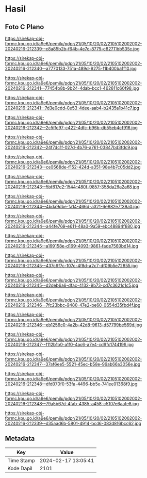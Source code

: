 # Hasil

## Foto C Plano

https://sirekap-obj-formc.kpu.go.id/a9e6/pemilu/pdpr/21/05/10/20/02/2105102002002-20240216-212339--c8a85b2b-f64b-4e7c-8775-c82711bb535c.jpg

https://sirekap-obj-formc.kpu.go.id/a9e6/pemilu/pdpr/21/05/10/20/02/2105102002002-20240216-212340--a7770133-751a-489d-9275-f1b400ba1f10.jpg

https://sirekap-obj-formc.kpu.go.id/a9e6/pemilu/pdpr/21/05/10/20/02/2105102002002-20240216-212341--77454b8b-9b24-4dab-bcc1-462811c60f98.jpg

https://sirekap-obj-formc.kpu.go.id/a9e6/pemilu/pdpr/21/05/10/20/02/2105102002002-20240216-212341--7d3e0cdd-0e53-4dee-aab4-b2435a1b41c7.jpg

https://sirekap-obj-formc.kpu.go.id/a9e6/pemilu/pdpr/21/05/10/20/02/2105102002002-20240216-212342--2c5ffc97-c422-4dfc-b96b-db55eb4cf916.jpg

https://sirekap-obj-formc.kpu.go.id/a9e6/pemilu/pdpr/21/05/10/20/02/2105102002002-20240216-212342--24f7dc1f-027d-4b76-a761-03847bd3fdc9.jpg

https://sirekap-obj-formc.kpu.go.id/a9e6/pemilu/pdpr/21/05/10/20/02/2105102002002-20240216-212343--ce0568de-f152-424d-a351-98e4b7c05dd2.jpg

https://sirekap-obj-formc.kpu.go.id/a9e6/pemilu/pdpr/21/05/10/20/02/2105102002002-20240216-212343--5bf617e2-1544-480f-9857-358da26a2a68.jpg

https://sirekap-obj-formc.kpu.go.id/a9e6/pemilu/pdpr/21/05/10/20/02/2105102002002-20240216-212344--4bda9dbe-fa14-466d-a321-6e882e7f39a0.jpg

https://sirekap-obj-formc.kpu.go.id/a9e6/pemilu/pdpr/21/05/10/20/02/2105102002002-20240216-212344--a44fe769-e611-48a0-9a59-ebc48894f880.jpg

https://sirekap-obj-formc.kpu.go.id/a9e6/pemilu/pdpr/21/05/10/20/02/2105102002002-20240216-212345--a169158e-d169-4093-9861-fade7560bd14.jpg

https://sirekap-obj-formc.kpu.go.id/a9e6/pemilu/pdpr/21/05/10/20/02/2105102002002-20240216-212345--437c9f7c-107c-4f8d-a2c7-df09b5e72855.jpg

https://sirekap-obj-formc.kpu.go.id/a9e6/pemilu/pdpr/21/05/10/20/02/2105102002002-20240216-212345--d2deb6a6-dfac-4132-9b73-cd7c3621c1c5.jpg

https://sirekap-obj-formc.kpu.go.id/a9e6/pemilu/pdpr/21/05/10/20/02/2105102002002-20240216-212346--7fc23bbc-9480-47e2-be60-0654d35fbd4f.jpg

https://sirekap-obj-formc.kpu.go.id/a9e6/pemilu/pdpr/21/05/10/20/02/2105102002002-20240216-212346--eb1256c0-4a2b-42d8-9613-d57799be569d.jpg

https://sirekap-obj-formc.kpu.go.id/a9e6/pemilu/pdpr/21/05/10/20/02/2105102002002-20240216-212347--f112b1b0-a1f0-4ac6-a7e4-cd9fc1744199.jpg

https://sirekap-obj-formc.kpu.go.id/a9e6/pemilu/pdpr/21/05/10/20/02/2105102002002-20240216-212347--37af6ee5-5521-45ec-b58e-96ab66a3056e.jpg

https://sirekap-obj-formc.kpu.go.id/a9e6/pemilu/pdpr/21/05/10/20/02/2105102002002-20240216-212348--dfd070f0-53fa-4496-bb5e-741ee01368f9.jpg

https://sirekap-obj-formc.kpu.go.id/a9e6/pemilu/pdpr/21/05/10/20/02/2105102002002-20240216-212348--79a5b67d-4fab-4385-a458-c5107e6aafe8.jpg

https://sirekap-obj-formc.kpu.go.id/a9e6/pemilu/pdpr/21/05/10/20/02/2105102002002-20240216-212339--d35aad6b-5801-4914-bcd6-083d816bcc62.jpg


## Metadata

| Key        | Value               |
| ---------- | ------------------- |
| Time Stamp | 2024-02-17 13:05:41 |
| Kode Dapil | 2101                |



